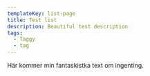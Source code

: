 ```yaml
---
templateKey: list-page
title: Test list
description: Beautiful test description
tags:
  - Taggy
  - tag
---
```

Här kommer min fantaskistka text om ingenting.
